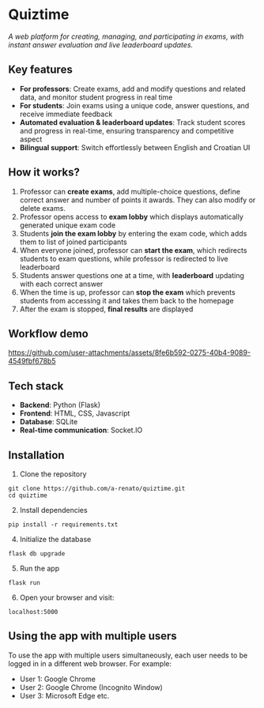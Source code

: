 # Quiztime  
*A web platform for creating, managing, and participating in exams, with instant answer evaluation and live leaderboard updates.*

## Key features
- **For professors**: Create exams, add and modify questions and related data, and monitor student progress in real time
- **For students**: Join exams using a unique code, answer questions, and receive immediate feedback
- **Automated evaluation & leaderboard updates**: Track student scores and progress in real-time, ensuring transparency and competitive aspect
- **Bilingual support**: Switch effortlessly between English and Croatian UI

## How it works?
1. Professor can **create exams**, add multiple-choice questions, define correct answer and number of points it awards. They can also modify or delete exams.
2. Professor opens access to **exam lobby** which displays automatically generated unique exam code
3. Students **join the exam lobby** by entering the exam code, which adds them to list of joined participants
4. When everyone joined, professor can **start the exam**, which redirects students to exam questions, while professor is redirected to live leaderboard
5. Students answer questions one at a time, with **leaderboard** updating with each correct answer
6. When the time is up, professor can **stop the exam** which prevents students from accessing it and takes them back to the homepage
7. After the exam is stopped, **final results** are displayed

## Workflow demo
https://github.com/user-attachments/assets/8fe6b592-0275-40b4-9089-4549fbf678b5

## Tech stack
- **Backend**: Python (Flask)
- **Frontend**: HTML, CSS, Javascript
- **Database**: SQLite
- **Real-time communication**: Socket.IO

## Installation
1. Clone the repository
```
git clone https://github.com/a-renato/quiztime.git
cd quiztime
```
2. Install dependencies
```
pip install -r requirements.txt  
```

4. Initialize the database
```
flask db upgrade
```

5. Run the app
```
flask run
```

6. Open your browser and visit:
```
localhost:5000
```

## Using the app with multiple users
To use the app with multiple users simultaneously, each user needs to be logged in in a different web browser. For example:
- User 1: Google Chrome
- User 2: Google Chrome (Incognito Window)
- User 3: Microsoft Edge
etc.
